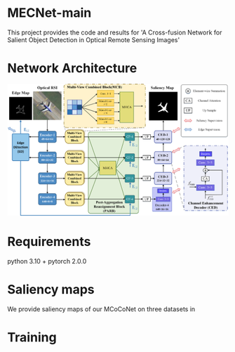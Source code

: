 # MECNet-main

This project provides the code and results for 'A Cross-fusion Network for Salient Object Detection in Optical Remote Sensing Images'
# Network Architecture
   <div align=center>
   <img src="https://github.com/winnieZ17/MECNet-main/blob/main/images/MECNet.png">
   </div>
   
   
# Requirements
   python 3.10 + pytorch 2.0.0


# Saliency maps
   We provide saliency maps of our MCoCoNet on three datasets in 

   
# Training
